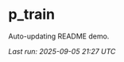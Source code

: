 # p_train

Auto-updating README demo.

<!--START_SECTION:status-->
_Last run: 2025-09-05 21:27 UTC_
<!--END_SECTION:status-->




















































































































































































































































































































































